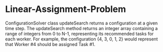 # Linear-Assignment-Problem
 ConfigurationSolver class updateSearch returns a configuration at a given time step.  The  updateSearch  method returns an integer array containing a range of integers from 0 to N-1, representing its recommended tasks for each worker. For example, the configuration {4, 3, 0, 1, 2} would represent that Worker #4 should be assigned Task #1.
